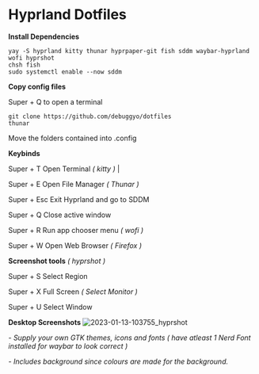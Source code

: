 # Hyprland Dotfiles

**Install Dependencies**

```
yay -S hyprland kitty thunar hyprpaper-git fish sddm waybar-hyprland wofi hyprshot
chsh fish
sudo systemctl enable --now sddm
```

**Copy config files**

Super + Q to open a terminal
```
git clone https://github.com/debuggyo/dotfiles
thunar
```
Move the folders contained into .config

**Keybinds**

Super + T     Open Terminal *( kitty )* |

Super + E     Open File Manager *( Thunar )*

Super + Esc   Exit Hyprland and go to SDDM

Super + Q     Close active window

Super + R     Run app chooser menu *( wofi )*

Super + W     Open Web Browser *( Firefox )*




**Screenshot tools** *( hyprshot )*

Super + S     Select Region

Super + X     Full Screen *( Select Monitor )*

Super + U     Select Window

**Desktop Screenshots**
![2023-01-13-103755_hyprshot](https://user-images.githubusercontent.com/96699361/212225618-18543b87-d771-431d-8e9a-74f0a4495714.png)


*- Supply your own GTK themes, icons and fonts ( have atleast 1 Nerd Font installed for waybar to look correct )*

*- Includes background since colours are made for the background.*
